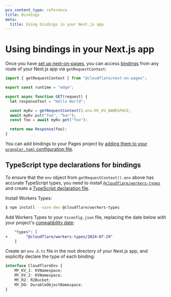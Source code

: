 ```yaml
---
pcx_content_type: reference
title: Bindings
meta:
  title: Using bindings in your Next.js app
---
```



# Using bindings in your Next.js app

Once you have [set up next-on-pages](/pages/framework-guides/nextjs/ssr/get-started/), you can access [bindings](/workers/runtime-apis/bindings/) from any route of your Next.js app via `getRequestContext`:

```js
import { getRequestContext } from "@cloudflare/next-on-pages";

export const runtime = "edge";

export async function GET(request) {
  let responseText = "Hello World";

  const myKv = getRequestContext().env.MY_KV_NAMESPACE;
  await myKv.put("foo", "bar");
  const foo = await myKv.get("foo");

  return new Response(foo);
}
```

You can add bindings to your Pages project by [adding them to your `wrangler.toml` configuration file](/pages/functions/wrangler-configuration/).

## TypeScript type declarations for bindings

To ensure that the `env` object from `getRequestContext().env` above has accurate TypeScript types, you need to install [`@cloudflare/workers-types`](https://www.npmjs.com/package/@cloudflare/workers-types) and create a [TypeScript declaration file](https://www.typescriptlang.org/docs/handbook/2/type-declarations.html).

Install Workers Types:

```sh
$ npm install --save-dev @cloudflare/workers-types
```

Add Workers Types to your `tsconfig.json` file, replacing the date below with your project's [compatibility date](/workers/configuration/compatibility-dates/):

```diff
    "types": [
+        "@cloudflare/workers-types/2024-07-29"
    ]
```

Create an `env.d.ts` file in the root directory of your Next.js app, and explicitly declare the type of each binding:

```ts
interface CloudflareEnv {
	MY_KV_1: KVNamespace;
	MY_KV_2: KVNamespace;
	MY_R2: R2Bucket;
	MY_DO: DurableObjectNamespace;
}
```